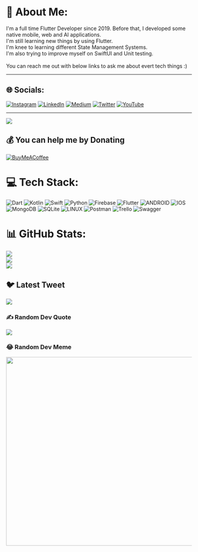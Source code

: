 # 💫 About Me:
I'm a full time Flutter Developer since 2019. Before that, I developed some native mobile, web and AI applications.<br>I'm still learning new things by using Flutter.<br>I'm knee to learning different State Management Systems.<br>I'm also trying to improve myself on SwiftUI and Unit testing.<br><br>You can reach me out with below links to ask me about evert tech things :)


---
## 🌐 Socials:
[![Instagram](https://img.shields.io/badge/Instagram-%23E4405F.svg?logo=Instagram&logoColor=white)](https://instagram.com/aktenburakk) [![LinkedIn](https://img.shields.io/badge/LinkedIn-%230077B5.svg?logo=linkedin&logoColor=white)](https://linkedin.com/in/burak-akten-b401ba102) [![Medium](https://img.shields.io/badge/Medium-12100E?logo=medium&logoColor=white)](https://medium.com/@burakakten) [![Twitter](https://img.shields.io/badge/Twitter-%231DA1F2.svg?logo=Twitter&logoColor=white)](https://twitter.com/aktenburakk) [![YouTube](https://img.shields.io/badge/YouTube-%23FF0000.svg?logo=YouTube&logoColor=white)](https://youtube.com/@burakakten3214) 

---
[![](https://visitcount.itsvg.in/api?id=BurakAkten&icon=0&color=0)](https://visitcount.itsvg.in)

  ## 💰 You can help me by Donating
  [![BuyMeACoffee](https://img.shields.io/badge/Buy%20Me%20a%20Coffee-ffdd00?style=for-the-badge&logo=buy-me-a-coffee&logoColor=black)](https://buymeacoffee.com/aktenburakk) 

# 💻 Tech Stack:
![Dart](https://img.shields.io/badge/dart-%230175C2.svg?style=for-the-badge&logo=dart&logoColor=white) ![Kotlin](https://img.shields.io/badge/kotlin-%230095D5.svg?style=for-the-badge&logo=kotlin&logoColor=white) ![Swift](https://img.shields.io/badge/swift-F54A2A?style=for-the-badge&logo=swift&logoColor=white) ![Python](https://img.shields.io/badge/python-3670A0?style=for-the-badge&logo=python&logoColor=ffdd54) ![Firebase](https://img.shields.io/badge/firebase-%23039BE5.svg?style=for-the-badge&logo=firebase) ![Flutter](https://img.shields.io/badge/Flutter-%2302569B.svg?style=for-the-badge&logo=Flutter&logoColor=white) ![ANDROID](https://img.shields.io/badge/android-%2320232a.svg?style=for-the-badge&logo=android&logoColor=%a4c639) ![IOS](https://img.shields.io/badge/IOS-%2320232a.svg?style=for-the-badge&logo=apple&logoColor=white) ![MongoDB](https://img.shields.io/badge/MongoDB-%234ea94b.svg?style=for-the-badge&logo=mongodb&logoColor=white) ![SQLite](https://img.shields.io/badge/sqlite-%2307405e.svg?style=for-the-badge&logo=sqlite&logoColor=white) ![LINUX](https://img.shields.io/badge/Linux-FCC624?style=for-the-badge&logo=linux&logoColor=black) ![Postman](https://img.shields.io/badge/Postman-FF6C37?style=for-the-badge&logo=postman&logoColor=white) ![Trello](https://img.shields.io/badge/Trello-%23026AA7.svg?style=for-the-badge&logo=Trello&logoColor=white) ![Swagger](https://img.shields.io/badge/-Swagger-%23Clojure?style=for-the-badge&logo=swagger&logoColor=white)
# 📊 GitHub Stats:
![](https://github-readme-stats.vercel.app/api?username=BurakAkten&theme=dark&hide_border=false&include_all_commits=true&count_private=true)<br/>
![](https://github-readme-streak-stats.herokuapp.com/?user=BurakAkten&theme=dark&hide_border=false)<br/>
![](https://github-readme-stats.vercel.app/api/top-langs/?username=BurakAkten&theme=dark&hide_border=false&include_all_commits=true&count_private=true&layout=compact)

## 🐦 Latest Tweet
[![](https://gtce.itsvg.in/api?username=aktenburakk)](https://github.com/VishwaGauravIn/github-twitter-card-embed)

### ✍️ Random Dev Quote
![](https://quotes-github-readme.vercel.app/api?type=horizontal&theme=radical)

### 😂 Random Dev Meme
<img src="https://rm.up.railway.app/" width="512px"/>
  
